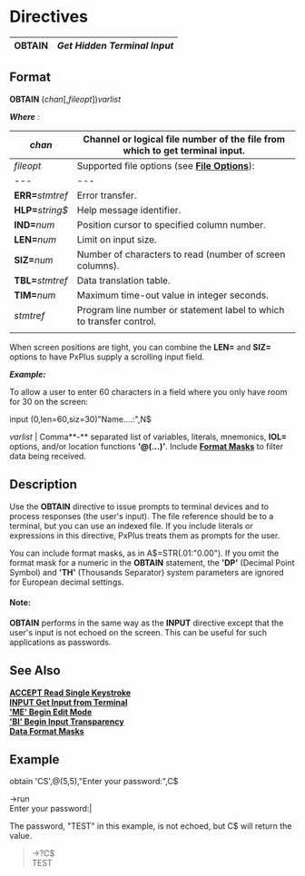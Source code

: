 # Directives 

**OBTAIN** |  **_Get Hidden Terminal Input_**  
---|---  
  
##  Format

**OBTAIN** (_chan_[,_fileopt_])_varlist_

**_Where_** _:_

_chan_ |  Channel or logical file number of the file from which to get terminal input.  
---|---  
_fileopt_ |  Supported file options (see **[File Options](../appendix/input~output_and_control_options.htm#Mark1)**): |  **BSY=**_stmtref_ |  Traps Error #0: (Input timeout).  
---|---  
**ERR=**_stmtref_ |  Error transfer.  
**HLP=**_string$_ |  Help message identifier.  
**IND=**_num_ |  Position cursor to specified column number.  
**LEN=**_num_ |  Limit on input size.  
**SIZ=**_num_ |  Number of characters to read (number of screen columns).  
**TBL=**_stmtref_ |  Data translation table.  
**TIM=**_num_ |  Maximum time-out value in integer seconds.  
|  _stmtref_ |  Program line number or statement label to which to transfer control.  
| |   
  
When screen positions are tight, you can combine the **LEN=** and **SIZ=** options to have PxPlus supply a scrolling input field.  
  
**_Example:_**  
  
To allow a user to enter 60 characters in a field where you only have room for 30 on the screen:

input (0,len=60,siz=30)"Name....:",N$  
  
_varlist_ |  Comma**-** separated list of variables, literals, mnemonics, **IOL=** options, and/or location functions **'@(...)'**. Include **[Format Masks](../appendix/data_format_masks.md)** to filter data being received.  
  
##  Description

Use the **OBTAIN** directive to issue prompts to terminal devices and to process responses (the user's input). The file reference should be to a terminal, but you can use an indexed file. If you include literals or expressions in this directive, PxPlus treats them as prompts for the user.

You can include format masks, as in A$=STR(.01:"0.00"). If you omit the format mask for a numeric in the **OBTAIN** statement, the **'DP'** (Decimal Point Symbol) and **'TH'** (Thousands Separator) system parameters are ignored for European decimal settings.

#### **Note:**  
**OBTAIN** performs in the same way as the **INPUT** directive except that the user's input is not echoed on the screen. This can be useful for such applications as passwords.

##  See Also

[**ACCEPT Read Single Keystroke**](accept.md)  
[**INPUT Get Input from Terminal**](input.md)  
[**'ME' Begin Edit Mode**](../mnemonics/me.md)  
[**'BI' Begin Input Transparency**](../mnemonics/bi.md)  
[**Data Format Masks**](../appendix/data_format_masks.md)

##  Example

obtain 'CS',@(5,5),"Enter your password:",C$  
  
->run  
Enter your password:|

The password, "TEST" in this example, is not echoed, but C$ will return the value.

> ->?C$  
>  TEST
